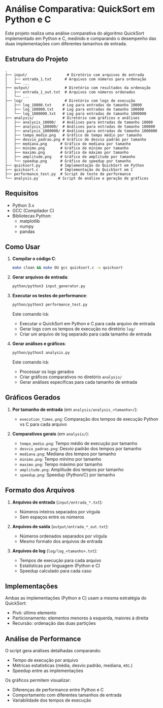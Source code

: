 # Análise Comparativa: QuickSort em Python e C

Este projeto realiza uma análise comparativa do algoritmo QuickSort implementado em Python e C, medindo e comparando o desempenho das duas implementações com diferentes tamanhos de entrada.

## Estrutura do Projeto

```
.
├── input/                  # Diretório com arquivos de entrada
│   ├── entrada_1.txt      # Arquivos com números para ordenação
│   └── ...
├── output/                # Diretório com resultados da ordenação
│   ├── entrada_1_out.txt  # Arquivos com números ordenados
│   └── ...
├── log/                   # Diretório com logs de execução
│   ├── log_10000.txt     # Log para entradas de tamanho 10000
│   ├── log_100000.txt    # Log para entradas de tamanho 100000
│   └── log_1000000.txt   # Log para entradas de tamanho 1000000
├── analysis/             # Diretório com gráficos e análises
│   ├── analysis_10000/   # Análises para entradas de tamanho 10000
│   ├── analysis_100000/  # Análises para entradas de tamanho 100000
│   ├── analysis_1000000/ # Análises para entradas de tamanho 1000000
│   ├── tempo_medio.png   # Gráfico de tempo médio por tamanho
│   ├── desvio_padrao.png # Gráfico de desvio padrão por tamanho
│   ├── mediana.png      # Gráfico de mediana por tamanho
│   ├── minimo.png       # Gráfico de mínimo por tamanho
│   ├── maximo.png       # Gráfico de máximo por tamanho
│   ├── amplitude.png    # Gráfico de amplitude por tamanho
│   └── speedup.png      # Gráfico de speedup por tamanho
├── quicksort.py         # Implementação do QuickSort em Python
├── quicksort.c          # Implementação do QuickSort em C
├── performance_test.py  # Script de teste de performance
└── analysis.py         # Script de análise e geração de gráficos
```

## Requisitos

- Python 3.x
- GCC (Compilador C)
- Bibliotecas Python:
  - matplotlib
  - numpy
  - pandas

## Como Usar

1. **Compilar o código C**:
   ```bash
   make clean && make OU gcc quicksort.c -o quicksort
   ```

2. **Gerar arquivos de entrada**:
   ```bash
   python/python3 input_generator.py
   ```

3. **Executar os testes de performance**:
   ```bash
   python/python3 performance_test.py
   ```
   Este comando irá:
   - Executar o QuickSort em Python e C para cada arquivo de entrada
   - Gerar logs com os tempos de execução no diretório `log/`
   - Criar um arquivo de log separado para cada tamanho de entrada

4. **Gerar análises e gráficos**:
   ```bash
   python/python3 analysis.py
   ```
   Este comando irá:
   - Processar os logs gerados
   - Criar gráficos comparativos no diretório `analysis/`
   - Gerar análises específicas para cada tamanho de entrada

## Gráficos Gerados

1. **Por tamanho de entrada** (em `analysis/analysis_<tamanho>/`):
   - `execution_times.png`: Comparação dos tempos de execução Python vs C para cada arquivo

2. **Comparativos gerais** (em `analysis/`):
   - `tempo_medio.png`: Tempo médio de execução por tamanho
   - `desvio_padrao.png`: Desvio padrão dos tempos por tamanho
   - `mediana.png`: Mediana dos tempos por tamanho
   - `minimo.png`: Tempo mínimo por tamanho
   - `maximo.png`: Tempo máximo por tamanho
   - `amplitude.png`: Amplitude dos tempos por tamanho
   - `speedup.png`: Speedup (Python/C) por tamanho

## Formato dos Arquivos

1. **Arquivos de entrada** (`input/entrada_*.txt`):
   - Números inteiros separados por vírgula
   - Sem espaços entre os números

2. **Arquivos de saída** (`output/entrada_*_out.txt`):
   - Números ordenados separados por vírgula
   - Mesmo formato dos arquivos de entrada

3. **Arquivos de log** (`log/log_<tamanho>.txt`):
   - Tempos de execução para cada arquivo
   - Estatísticas por linguagem (Python e C)
   - Speedup calculado para cada caso

## Implementações

Ambas as implementações (Python e C) usam a mesma estratégia do QuickSort:
- Pivô: último elemento
- Particionamento: elementos menores à esquerda, maiores à direita
- Recursão: ordenação das duas partições

## Análise de Performance

O script gera análises detalhadas comparando:
- Tempo de execução por arquivo
- Métricas estatísticas (média, desvio padrão, mediana, etc.)
- Speedup entre as implementações

Os gráficos permitem visualizar:
- Diferenças de performance entre Python e C
- Comportamento com diferentes tamanhos de entrada
- Variabilidade dos tempos de execução
